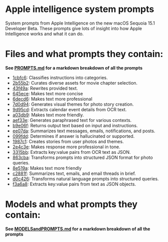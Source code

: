 # Apple intelligence system prompts

System prompts from Apple Intelligence on the new macOS Sequoia 15.1 Developer Beta. These prompts give lots of insight into how Apple Intelligence works and what it can do.



# Files and what prompts they contain:
**See [PROMPTS.md](PROMPTS.md) for a markdown breakdown of all the prompts**

<!-- SUMMARY -->
- [1cbfc6](com_apple_MobileAsset_UAF_FM_GenerativeModels/purpose_auto/1cbfc6f709b56915c1363ab8860da8bfd717e1ca.asset/AssetData/metadata.json): Classifies instructions into categories.
- [2b55b2](com_apple_MobileAsset_UAF_FM_GenerativeModels/purpose_auto/2b55b2cba8def9e314d45c4c9f92b7befe5d957b.asset/AssetData/metadata.json): Curates diverse assets for movie chapter selection.
- [43f49a](com_apple_MobileAsset_UAF_FM_GenerativeModels/purpose_auto/43f49aa9d2289810aa7d30745b0a1ea417a1e362.asset/AssetData/metadata.json): Rewrites provided text.
- [645ece](com_apple_MobileAsset_UAF_FM_GenerativeModels/purpose_auto/645ece223e3b633f31cd3b5cd48dd40913231278.asset/AssetData/metadata.json): Makes text more concise
- [6decd6](com_apple_MobileAsset_UAF_FM_GenerativeModels/purpose_auto/6decd604596769c3145f01c1fbc21c600ff3caa8.asset/AssetData/metadata.json): Makes text more professional
- [7d0d94](com_apple_MobileAsset_UAF_FM_GenerativeModels/purpose_auto/7d0d94dd33a731e746585cae81ec7d44e88f083d.asset/AssetData/metadata.json): Generates visual themes for photo story creation.
- [9d95cd](com_apple_MobileAsset_UAF_FM_GenerativeModels/purpose_auto/9d95cd7662e5466dd41dfb8e47ebfa0776adf515.asset/AssetData/metadata.json): Extracts calendar event details from OCR text.
- [a03db9](com_apple_MobileAsset_UAF_FM_GenerativeModels/purpose_auto/a03db9b12b7b7a180c1de8826c28e800422d7602.asset/AssetData/metadata.json): Makes text more friendly.
- [aef33e](com_apple_MobileAsset_UAF_FM_GenerativeModels/purpose_auto/aef33e76c3dae5f7082fe8d087256eb69605ea3e.asset/AssetData/metadata.json): Generates paraphrased text for various contexts.
- [b9e06f](com_apple_MobileAsset_UAF_FM_GenerativeModels/purpose_auto/b9e06f8ff36cd824244c604078f8b4f69fd0a438.asset/AssetData/metadata.json): Returns output text based on input and instructions.
- [ee07da](com_apple_MobileAsset_UAF_FM_GenerativeModels/purpose_auto/ee07dac44d25ebae746b5a46da7515406c694085.asset/AssetData/metadata.json): Summarizes text messages, emails, notifications, and posts.
- [099fdd](com_apple_MobileAsset_UAF_FM_GenerativeModels/purpose_auto/099fdde101ec7409ac20aaaa9844632ecd1c9df9.asset/AssetData/metadata.json): Determines if answer is hallucinated or supported.
- [1987c1](com_apple_MobileAsset_UAF_FM_GenerativeModels/purpose_auto/1987c13d59ded3334203c45eb910608f57484394.asset/AssetData/metadata.json): Creates stories from user photos and themes.
- [2e4c3e](com_apple_MobileAsset_UAF_FM_GenerativeModels/purpose_auto/2e4c3eff36e07913c721a62622b3a3f029d92cd4.asset/AssetData/metadata.json): Makes response more professional in tone.
- [3315bb](com_apple_MobileAsset_UAF_FM_GenerativeModels/purpose_auto/3315bb84e9baa89dc4c4f4852d7aa6da5f4611e1.asset/AssetData/metadata.json): Extracts key:value pairs from OCR text as JSON.
- [863cba](com_apple_MobileAsset_UAF_FM_GenerativeModels/purpose_auto/863cba27fd75d564eb19e8e112ceb577d1078643.asset/AssetData/metadata.json): Transforms prompts into structured JSON format for photo queries.
- [8e519a](com_apple_MobileAsset_UAF_FM_GenerativeModels/purpose_auto/8e519acec577fd94e0344aa18fcc65b38dc6ae29.asset/AssetData/metadata.json): Makes text more friendly
- [c2881f](com_apple_MobileAsset_UAF_FM_GenerativeModels/purpose_auto/c2881f4526709fbb6a5b9b0b91974de962b80af0.asset/AssetData/metadata.json): Summarizes text, emails, and email threads in brief.
- [d0c426](com_apple_MobileAsset_UAF_FM_GenerativeModels/purpose_auto/d0c4262fc12e4369c2eb961c7320da9ba6dad3ec.asset/AssetData/metadata.json): Transforms natural language prompts into structured queries.
- [f3a6a8](com_apple_MobileAsset_UAF_FM_GenerativeModels/purpose_auto/f3a6a838622035bcf0657d14c1c98de8d4a9c2fe.asset/AssetData/metadata.json): Extracts key:value pairs from text as JSON objects.

# Models and what prompts they contain:
**See [MODELSandPROMPTS.md](MODELSandPROMPTS.md) for a markdown breakdown of all the prompts**